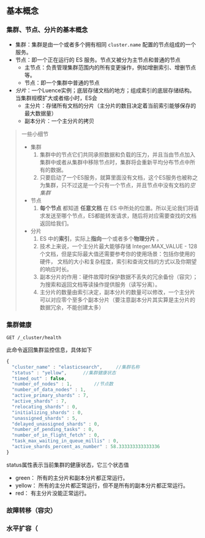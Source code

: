 ## 基本概念

### 集群、节点、分片的基本概念

- 集群：集群是由一个或者多个拥有相同 `cluster.name` 配置的节点组成的一个服务。
- 节点：即一个正在运行的 ES 服务。节点又被分为主节点和普通的节点
  - 主节点：负责管理集群范围内的所有变更操作，例如增删索引、增删节点等。
  - 节点：即一个集群中普通的节点
- *分片*：一个Luence实例；底层存储文档的地方；组成索引的底层存储结构。当集群规模扩大或者缩小时，ES会
  - 主分片：存储所有文档的分片（主分片的数目决定着当前索引能够保存的最大数据量）
  - 副本分片：一个主分片的拷贝

> 一些小细节
>
> - 集群
>   1. 集群中的节点它们共同承担数据和负载的压力，并且当由节点加入集群中或者从集群中移除节点时，集群将会重新平均分布节点中所有的数据。
>   2. 只要启动了一个ES服务，就算里面没有文档，这个ES服务也被称之为集群，只不过这是一个只有一个节点，并且节点中没有文档的*空集群*
> - 节点
>   1. **每个节点** 都知道 **任意文档** 在 ES 中所处的位置。所以无论我们将请求发送至哪个节点，ES都能转发请求，随后将对应需要查找的文档返回给我们。
> - 分片
>   1. ES 中的**索引**，实际上**指向**一个或者多个**物理分片** 。
>   2. 技术上来说，一个主分片最大能够存储 Integer.MAX_VALUE - 128 个文档，但是实际最大值还需要参考你的使用场景：包括你使用的硬件， 文档的大小和复杂程度，索引和查询文档的方式以及你期望的响应时长。 
>   3. 副本分片的作用：硬件故障时保护数据不丢失的冗余备份（容灾）；为搜索和返回文档等读操作提供服务（读写分离）。
>   4. 主分片的数量由索引决定，副本分片的数量可以修改，一个主分片可以对应零个至多个副本分片（要注意副本分片其实算是主分片的数据冗余，不能创建太多）



### 集群健康

```sense
GET /_cluster/health
```

此命令返回集群监控信息，具体如下

~~~ js
{
  "cluster_name" : "elasticsearch",		//集群名称
  "status" : "yellow",		//集群健康状态
  "timed_out" : false,
  "number_of_nodes" : 1,		//节点数
  "number_of_data_nodes" : 1,		
  "active_primary_shards" : 7,		
  "active_shards" : 7,
  "relocating_shards" : 0,
  "initializing_shards" : 0,
  "unassigned_shards" : 5,
  "delayed_unassigned_shards" : 0,
  "number_of_pending_tasks" : 0,
  "number_of_in_flight_fetch" : 0,
  "task_max_waiting_in_queue_millis" : 0,
  "active_shards_percent_as_number" : 58.333333333333336
}
~~~

status属性表示当前集群的健康状态，它三个状态值

- green： 所有的主分片和副本分片都正常运行。 
- yellow： 所有的主分片都正常运行，但不是所有的副本分片都正常运行。 
- red： 有主分片没能正常运行。 

### 故障转移（容灾）



### 水平扩容（


